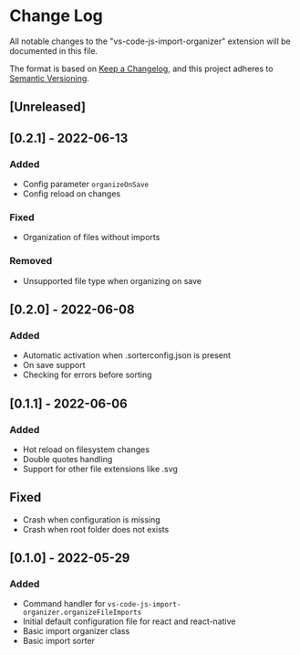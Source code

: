 # Change Log

All notable changes to the "vs-code-js-import-organizer" extension will be documented in this file.

The format is based on [Keep a Changelog](https://keepachangelog.com/en/1.0.0/),
and this project adheres to [Semantic Versioning](https://semver.org/spec/v2.0.0.html).

## [Unreleased]

## [0.2.1] - 2022-06-13

### Added

-   Config parameter `organizeOnSave`
-   Config reload on changes

### Fixed

-   Organization of files without imports

### Removed

-   Unsupported file type when organizing on save

## [0.2.0] - 2022-06-08

### Added

-   Automatic activation when .sorterconfig.json is present
-   On save support
-   Checking for errors before sorting

## [0.1.1] - 2022-06-06

### Added

-   Hot reload on filesystem changes
-   Double quotes handling
-   Support for other file extensions like .svg

## Fixed

-   Crash when configuration is missing
-   Crash when root folder does not exists

## [0.1.0] - 2022-05-29

### Added

-   Command handler for `vs-code-js-import-organizer.organizeFileImports`
-   Initial default configuration file for react and react-native
-   Basic import organizer class
-   Basic import sorter
